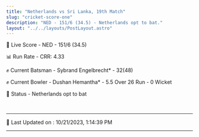 ```yaml
---
title: "Netherlands vs Sri Lanka, 19th Match"
slug: "cricket-score-one"
description: "NED - 151/6 (34.5) - Netherlands opt to bat."
layout: "../../layouts/PostLayout.astro"
---
```


🔴 Live Score - NED - 151/6 (34.5)  

📊 Run Rate - CRR: 4.33  

✊ Current Batsman - Sybrand Engelbrecht* - 32(48)  

✊ Current Bowler - Dushan Hemantha* - 5.5 Over 26 Run - 0 Wicket  

📑 Status - Netherlands opt to bat

<br />

***

📝 Last Updated on : 10/21/2023, 1:14:39 PM

***

